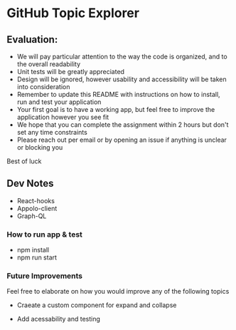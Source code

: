 # GitHub Topic Explorer

## Evaluation:

* We will pay particular attention to the way the code is organized, and to the overall readability
* Unit tests will be greatly appreciated
* Design will be ignored, however usability and accessibility will be taken into consideration
* Remember to update this README with instructions on how to install, run and test your application
* Your first goal is to have a working app, but feel free to improve the application however you see fit
* We hope that you can complete the assignment within 2 hours but don't set any time constraints
* Please reach out per email or by opening an issue if anything is unclear or blocking you

Best of luck

## Dev Notes
 * React-hooks
 * Appolo-client
 * Graph-QL

### How to run app & test

* npm install
* npm run start


### Future Improvements

Feel free to elaborate on how you would improve any of the following topics 

* Craeate a custom component for expand and collapse

* Add acessability and testing
